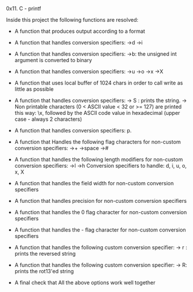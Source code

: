 0x11. C - printf

Inside this project the following functions are resolved:

* A function that produces output according to a format
* A function that handles conversion specifiers:
            ->d
            ->i
* A function that handles conversion specifiers:
            ->b: the unsigned int argument is converted to binary

* A function that handles conversion specifiers:
            ->u
            ->o
            ->x
            ->X

* A function that uses local buffer of 1024 chars in order to call write as little as possible

* A function that handles conversion specifiers:
            -> S : prints the string.
            -> Non printable characters (0 < ASCII value < 32 or >= 127) are printed this way: \x, followed by the ASCII code value in hexadecimal (upper case - always 2 characters)

* A function that handles conversion specifiers: p.
* A function that Handles the following flag characters for non-custom conversion specifiers:
              ->+
              ->space
              ->#
* A function that handles the following length modifiers for non-custom conversion specifiers:
              ->l
              ->h
Conversion specifiers to handle: d, i, u, o, x, X

* A function that handles  the field width for non-custom conversion specifiers
* A  function that handles precision for non-custom conversion specifiers
* A function that handles the 0 flag character for non-custom conversion specifiers
* A function that handles the - flag character for non-custom conversion specifiers
* A function that handles the following custom conversion specifier: 
               -> r : prints the reversed string

* A function that handles the following custom conversion specifier:
               -> R: prints the rot13'ed string

* A final check that All the above options work well together   
